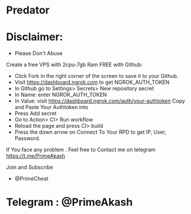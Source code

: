 # Predator

# Disclaimer:

+ Please Don't Abuse




Create a free VPS with 2cpu-7gb Ram FREE with Github:

+ Click Fork in the right corner of the screen to save it to your Github.
+ Visit https://dashboard.ngrok.com to get NGROK_AUTH_TOKEN
+ In Github go to Settings> Secrets> New repository secret
+ In Name: enter NGROK_AUTH_TOKEN
+ In Value: visit https://dashboard.ngrok.com/auth/your-authtoken Copy and Paste Your Authtoken into
+ Press Add secret
+ Go to Action> CI> Run workflow
+ Reload the page and press CI> build
+ Press the down arrow on Connect To Your RPD to get IP, User, Password.


If You face any problem . Feel free to Contact me on telegram 
https://t.me/PrimeAkash

Join and Subscribe

+ @PrimeCheat

# Telegram : @PrimeAkash
